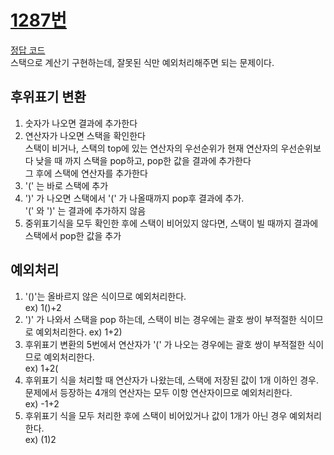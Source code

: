 # [1287번](https://www.acmicpc.net/problem/1287)
[정답 코드](/Solutions/1287/1287.py)      
스택으로 계산기 구현하는데, 잘못된 식만 예외처리해주면 되는 문제이다.   

## 후위표기 변환   
1. 숫자가 나오면 결과에 추가한다
2. 연산자가 나오면 스택을 확인한다   
스택이 비거나, 스택의 top에 있는 연산자의 우선순위가 현재 연산자의 우선순위보다 낮을 때 까지 스택을 pop하고, pop한 값을 결과에 추가한다   
그 후에 스택에 연산자를 추가한다
3. '(' 는 바로 스택에 추가
4. ')' 가 나오면 스택에서 '(' 가 나올때까지 pop후 결과에 추가.   
'(' 와 ')' 는 결과에 추가하지 않음
5. 중위표기식을 모두 확인한 후에 스택이 비어있지 않다면, 스택이 빌 때까지 결과에 스택에서 pop한 값을 추가

## 예외처리
1. '()'는 올바르지 않은 식이므로 예외처리한다.   
ex) 1()+2
2. ')' 가 나와서 스택을 pop 하는데, 스택이 비는 경우에는 괄호 쌍이 부적절한 식이므로 예외처리한다.
ex) 1+2)
1. 후위표기 변환의 5번에서 연산자가 '(' 가 나오는 경우에는 괄호 쌍이 부적절한 식이므로 예외처리한다.   
ex) 1+2(
1. 후위표기 식을 처리할 때 연산자가 나왔는데, 스택에 저장된 값이 1개 이하인 경우.   
문제에서 등장하는 4개의 연산자는 모두 이항 연산자이므로 예외처리한다.   
ex) -1+2
1. 후위표기 식을 모두 처리한 후에 스택이 비어있거나 값이 1개가 아닌 경우 예외처리한다.   
ex) (1)2
